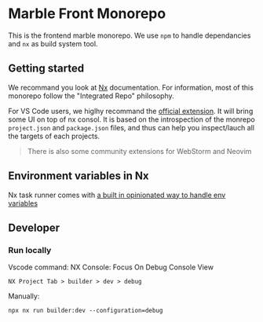 # Marble Front Monorepo

This is the frontend marble monorepo. We use `npm` to handle dependancies and `nx` as build system tool.

## Getting started

We recommand you look at [Nx](https://nx.dev/) documentation. For information, most of this monorepo follow the "Integrated Repo" philosophy.

For VS Code users, we higlhy recommand the [official extension](https://nx.dev/core-features/integrate-with-editors#vscode-plugin:-nx-console). It will bring some UI on top of nx consol. It is based on the introspection of the monrepo `project.json` and `package.json` files, and thus can help you inspect/lauch all the targets of each projects.

> There is also some community extensions for WebStorm and Neovim

## Environment variables in Nx

Nx task runner comes with [a built in opinionated way to handle env variables](https://nx.dev/recipes/environment-variables/define-environment-variables)

## Developer

### Run locally

Vscode command: NX Console: Focus On Debug Console View

```
NX Project Tab > builder > dev > debug
```

Manually:

```
npx nx run builder:dev --configuration=debug
```